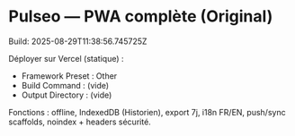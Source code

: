 # Pulseo — PWA complète (Original)
Build: 2025-08-29T11:38:56.745725Z

Déployer sur Vercel (statique) :
- Framework Preset : Other
- Build Command : (vide)
- Output Directory : (vide)

Fonctions : offline, IndexedDB (Historien), export 7j, i18n FR/EN, push/sync scaffolds, noindex + headers sécurité.
